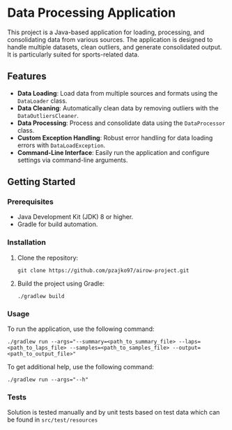# Data Processing Application

This project is a Java-based application for loading, processing, and consolidating data from various sources. The
application is designed to handle multiple datasets, clean outliers, and generate consolidated output. It is
particularly suited for sports-related data.

## Features

- **Data Loading**: Load data from multiple sources and formats using the `DataLoader` class.
- **Data Cleaning**: Automatically clean data by removing outliers with the `DataOutliersCleaner`.
- **Data Processing**: Process and consolidate data using the `DataProcessor` class.
- **Custom Exception Handling**: Robust error handling for data loading errors with `DataLoadException`.
- **Command-Line Interface**: Easily run the application and configure settings via command-line arguments.

## Getting Started

### Prerequisites

- Java Development Kit (JDK) 8 or higher.
- Gradle for build automation.

### Installation

1. Clone the repository:

    ```
    git clone https://github.com/pzajko97/airow-project.git
    ```

2. Build the project using Gradle:

    ```
    ./gradlew build
    ```

### Usage

To run the application, use the following command:

```
./gradlew run --args="--summary=<path_to_summary_file> --laps=<path_to_laps_file> --samples=<path_to_samples_file> --output=<path_to_output_file>"
```

To get additional help, use the following command:

```
./gradlew run --args="--h"
```

### Tests

Solution is tested manually and by unit tests based on test data which can be found in `src/test/resources`